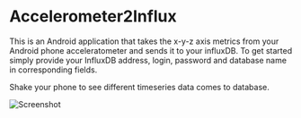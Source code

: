 # Accelerometer2Influx

This is an Android application that takes the x-y-z axis metrics from your Android phone acceleratometer and sends it to your influxDB.
To get started simply provide your InfluxDB address, login, password and database name in corresponding fields.

Shake your phone to see different timeseries data comes to database. 

![Screenshot](https://user-images.githubusercontent.com/3668959/37643733-90480804-2c32-11e8-85c7-193e29baeea4.png)
